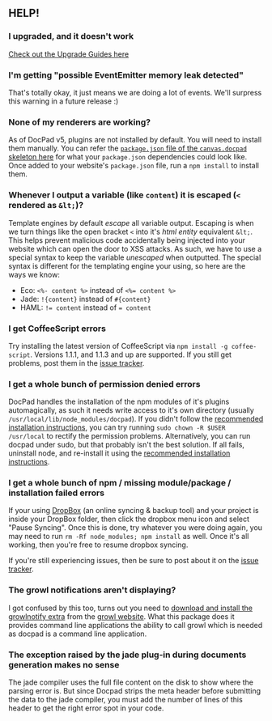 ## HELP!


### I upgraded, and it doesn't work
[Check out the Upgrade Guides here](https://github.com/bevry/docpad/wiki/Upgrading)

### I'm getting "possible EventEmitter memory leak detected"
That's totally okay, it just means we are doing a lot of events. We'll surpress this warning in a future release :)

### None of my renderers are working?
As of DocPad v5, plugins are not installed by default. You will need to install them manually. You can refer the [`package.json` file of the `canvas.docpad` skeleton here](https://github.com/bevry/canvas.docpad/blob/docpad-5.x/package.json#L30-43) for what your `package.json` dependencies could look like. Once added to your website's `package.json` file, run a `npm install` to install them.


### Whenever I output a variable (like `content`) it is escaped (`<` rendered as `&lt;`)?
Template engines by default _escape_ all variable output. Escaping is when we turn things like the open bracket `<` into it's _html entity_ equivalent `&lt;`. This helps prevent malicious code accidentally being injected into your website which can open the door to XSS attacks. As such, we have to use a special syntax to keep the variable _unescaped_ when outputted. The special syntax is different for the templating engine your using, so here are the ways we know:

- Eco: `<%- content %>` instead of `<%= content %>`
- Jade: `!{content}` instead of `#{content}`
- HAML: `!= content` instead of `= content`


### I get CoffeeScript errors
Try installing the latest version of CoffeeScript via `npm install -g coffee-script`. Versions 1.1.1, and 1.1.3 and up are supported. If you still get problems, post them in the [issue tracker](https://github.com/bevry/docpad/issues).


### I get a whole bunch of permission denied errors
DocPad handles the installation of the npm modules of it's plugins automagically, as such it needs write access to it's own directory (usually `/usr/local/lib/node_modules/docpad`). If you didn't follow the [recommended installation instructions](https://github.com/balupton/node/wiki/Installing-Node.js), you can try running `sudo chown -R $USER /usr/local` to rectify the permission problems. Alternatively, you can run docpad under sudo, but that probably isn't the best solution. If all fails, uninstall node, and re-install it using the [recommended installation instructions](https://github.com/balupton/node/wiki/Installing-Node.js).


### I get a whole bunch of npm / missing module/package / installation failed errors
If your using [DropBox](http://db.tt/RxyNWZw) (an online syncing & backup tool) and your project is inside your DropBox folder, then click the dropbox menu icon and select "Pause Syncing". Once this is done, try whatever you were doing again, you may need to run `rm -Rf node_modules; npm install` as well. Once it's all working, then you're free to resume dropbox syncing.

If you're still experiencing issues, then be sure to post about it on the [issue tracker](https://github.com/bevry/docpad/issues).


### The growl notifications aren't displaying?
I got confused by this too, turns out you need to [download and install the growlnotify extra](http://growl.cachefly.net/GrowlNotify-1.3.zip) from the [growl website](http://growl.info/). What this package does it provides command line applications the ability to call growl which is needed as docpad is a command line application.

### The exception raised by the jade plug-in during documents generation makes no sense
The jade compiler uses the full file content on the disk to show where the parsing error is. But since Docpad strips the meta header before submitting the data to the jade compiler, you must add the number of lines of this header to get the right error spot in your code.